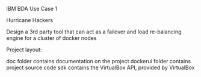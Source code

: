 IBM BDA Use Case 1

Hurricane Hackers

Design a 3rd party tool that can act as a failover and load re-balancing engine for a cluster of docker nodes



Project layout:

doc folder contains documentation on the project
dockerui folder contains project source code
sdk contains the VirtualBox API, provided by VirtualBox

